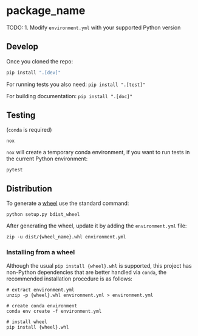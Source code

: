# package_name

TODO:
    1. Modify `environment.yml` with your supported Python version

## Develop

Once you cloned the repo:

```sh
pip install ".[dev]"
```

For running tests you also need: `pip install ".[test]"`

For building documentation: `pip install ".[doc]"`

## Testing

(`conda` is required)

```
nox
```

`nox` will create a temporary conda environment, if you want to run tests in the current Python environment:

```
pytest
```

## Distribution

To generate a [wheel](https://packaging.python.org/glossary/) use the standard command:

```
python setup.py bdist_wheel
```

After generating the wheel, update it by adding the `environment.yml` file:

```
zip -u dist/{wheel_name}.whl environment.yml
```

### Installing from a wheel

Although the usual `pip install {wheel}.whl` is supported, this project has non-Python dependencies that are better handled via `conda`, the recommended installation procedure is as follows:

```
# extract environment.yml
unzip -p {wheel}.whl environment.yml > environment.yml

# create conda environment
conda env create -f environment.yml

# install wheel
pip install {wheel}.whl
```
